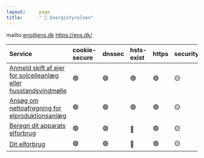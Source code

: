 ```yaml
---
layout:     page
title:      " 🔴 Energistyrelsen"
---
```


mailto:ens@ens.dk https://ens.dk/

| Service                                                                                                                                                                    | cookie-secure   | dnssec   | hsts-exist   | https   | security.txt   | ssl-test   |
|:---------------------------------------------------------------------------------------------------------------------------------------------------------------------------|:----------------|:---------|:-------------|:--------|:---------------|:-----------|
| [Anmeld skift af ejer for solcelleanlæg eller husstandsvindmølle](https://blanket.virk.dk/blanketafvikler/orbeon/fr/nem_b/17_699477bf6ef66f1f9e6574d1a56548da29c50773/new) | 🟢               | 🟢        | 🟢            | 🟢       | 🟡              | 🟢          |
| [Ansøg om nettoafregning for elproduktionsanlæg](https://blanket.virk.dk/blanketafvikler/orbeon/fr/nem_b/17_422ba151bcef4bdec4d5cda12535a4afab077a76/new)                  | 🟢               | 🟢        | 🟢            | 🟢       | 🟡              | 🟢          |
| [Beregn dit apparats elforbrug](https://sparenergi.dk/forbruger/el/koel-og-frys)                                                                                           | 🟢               | 🟢        | 🔴            | 🟢       | 🟡              | 🟢          |
| [Dit elforbrug](https://sparenergi.dk/forbruger/el/dit-elforbrug)                                                                                                          | 🟢               | 🟢        | 🔴            | 🟢       | 🟡              | 🟢          |


